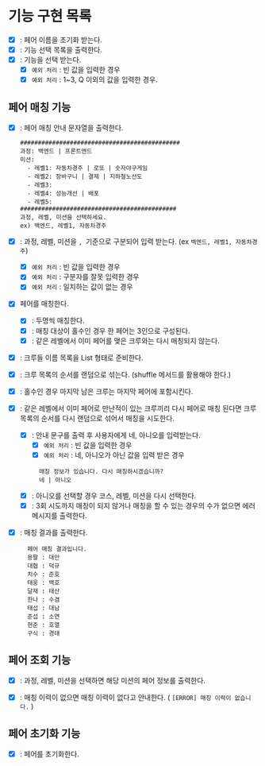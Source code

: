 # 기능 구현 목록
- [X] : 페어 이름을 초기화 받는다.
- [X] : 기능 선택 목록을 출력한다.
- [X] : 기능을 선택 받는다.
  - [X] `예외 처리` : 빈 값을 입력한 경우
  - [X] `예외 처리` : 1~3, Q 이외의 값을 입력한 경우.

## 페어 매칭 기능
- [X] : 페어 매칭 안내 문자열을 출력한다.
    ```
    #############################################
    과정: 백엔드 | 프론트엔드
    미션:
      - 레벨1: 자동차경주 | 로또 | 숫자야구게임
      - 레벨2: 장바구니 | 결제 | 지하철노선도
      - 레벨3: 
      - 레벨4: 성능개선 | 배포
      - 레벨5: 
    ############################################
    과정, 레벨, 미션을 선택하세요.
    ex) 백엔드, 레벨1, 자동차경주
    ```
- [X] : 과정, 레벨, 미션을 `, `기준으로 구분되어 입력 받는다. (ex `백엔드, 레벨1, 자동차경주`)
  - [X] `예외 처리` : 빈 값을 입력한 경우
  - [X] `예외 처리` : 구분자를 잘못 입력한 경우
  - [X] `예외 처리` : 일치하는 값이 없는 경우

- [X] 페어를 매칭한다.
  - [X] : 두명씩 매칭한다.
  - [X] : 매칭 대상이 홀수인 경우 한 페어는 3인으로 구성된다.
  - [X] : 같은 레벨에서 이미 페어를 맺은 크루와는 다시 매칭되지 않는다.

- [X] : 크루들 이름 목록을 List<String> 형태로 준비한다.
- [X] : 크루 목록의 순서를 랜덤으로 섞는다. (shuffle 메서드를 활용해야 한다.)
- [X] : 홀수인 경우 마지막 남은 크루는 마지막 페어에 포함시킨다.

- [X] : 같은 레벨에서 이미 페어로 만난적이 있는 크루끼리 다시 페어로 매칭 된다면 크루 목록의 순서를 다시 랜덤으로 섞어서 매칭을 시도한다.
  - [X] : 안내 문구를 출력 후 사용자에게 네, 아니오를 입력받는다.
    - [X] `예외 처리` : 빈 값을 입력한 경우 
    - [X] `예외 처리` : 네, 아니오가 아닌 값을 입력 받은 경우
    ```text
      매칭 정보가 있습니다. 다시 매칭하시겠습니까?
      네 | 아니오
    ```
  - [X] : 아니오를 선택할 경우 코스, 레벨, 미션을 다시 선택한다.
  - [X] : 3회 시도까지 매칭이 되지 않거나 매칭을 할 수 있는 경우의 수가 없으면 에러 메시지를 출력한다.

- [X] : 매칭 결과를 출력한다.
  ```text
    페어 매칭 결과입니다.
    용팔 : 대만
    대협 : 덕규
    치수 : 준호
    태웅 : 백호
    달재 : 태산
    한나 : 수겸
    태섭 : 대남
    준섭 : 소연
    현준 : 호열
    구식 : 경태
  ```

## 페어 조회 기능
- [X] : 과정, 레벨, 미션을 선택하면 해당 미션의 페어 정보를 출력한다.
- [X] : 매칭 이력이 없으면 매칭 이력이 없다고 안내한다. ( `[ERROR] 매칭 이력이 없습니다.` )


## 페어 초기화 기능
- [X] : 페어를 초기화한다.

